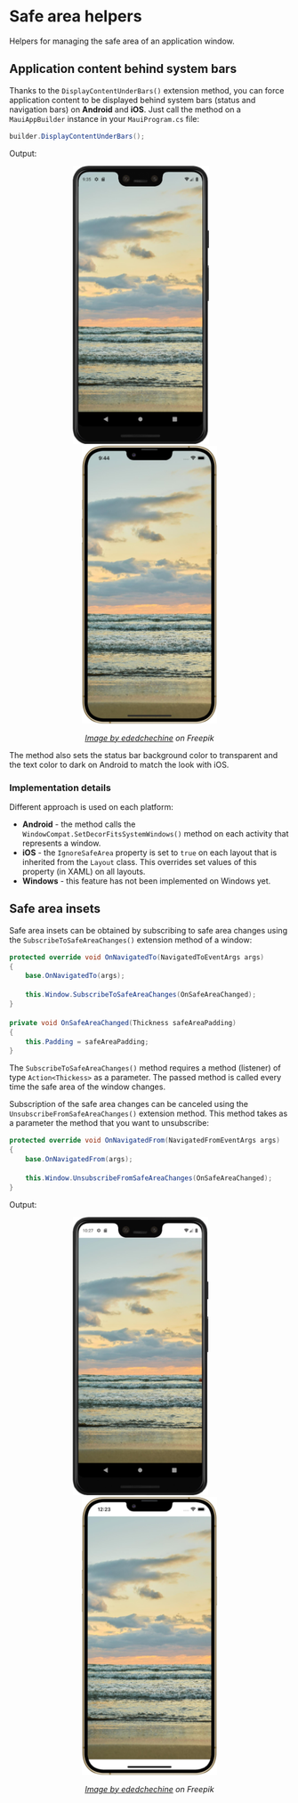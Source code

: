 # Safe area helpers

Helpers for managing the safe area of an application window.

## Application content behind system bars

Thanks to the `DisplayContentUnderBars()` extension method, you can force application content to be displayed behind system bars (status and navigation bars) on **Android** and **iOS**. Just call the method on a `MauiAppBuilder` instance in your `MauiProgram.cs` file:

```csharp
builder.DisplayContentUnderBars();
```

Output:

<p align="center">
    <img src="../images/pixel_behind_bars_image.png" data-canonical-src="../images/pixel_behind_bars_image.png" height="500" />
    &nbsp;&nbsp;&nbsp;&nbsp;&nbsp;&nbsp;&nbsp;
    <img src="../images/iphone_behind_bars_image.png" data-canonical-src="../images/iphone_behind_bars_image.png" height="500" />
</p>

<p align="center">
    <em><a href="https://www.freepik.com/free-photo/sandy-beach-sunset-sea-with-colorful-clouds-orange-sunlight-vertical-frame-autumn-sunsets-early-autumn-velvet-season-idea-background-splash-screen_31598694.htm#query=maui&position=2&from_view=search">Image by ededchechine</a> on Freepik</em>
</p>

The method also sets the status bar background color to transparent and the text color to dark on Android to match the look with iOS.

> 

### Implementation details

Different approach is used on each platform:

- **Android** - the method calls the `WindowCompat.SetDecorFitsSystemWindows()` method on each activity that represents a window.
- **iOS** - the `IgnoreSafeArea` property is set to `true` on each layout that is inherited from the `Layout` class. This overrides set values of this property (in XAML) on all layouts.
- **Windows** - this feature has not been implemented on Windows yet.

## Safe area insets

Safe area insets can be obtained by subscribing to safe area changes using the `SubscribeToSafeAreaChanges()` extension method of a window:

```csharp
protected override void OnNavigatedTo(NavigatedToEventArgs args)
{
    base.OnNavigatedTo(args);

    this.Window.SubscribeToSafeAreaChanges(OnSafeAreaChanged);
}

private void OnSafeAreaChanged(Thickness safeAreaPadding)
{
    this.Padding = safeAreaPadding;
}
```

The `SubscribeToSafeAreaChanges()` method requires a method (listener) of type `Action<Thickess>` as a parameter. The passed method is called every time the safe area of the window changes.

Subscription of the safe area changes can be canceled using the `UnsubscribeFromSafeAreaChanges()` extension method. This method takes as a parameter the method that you want to unsubscribe:

```csharp
protected override void OnNavigatedFrom(NavigatedFromEventArgs args)
{
    base.OnNavigatedFrom(args);

    this.Window.UnsubscribeFromSafeAreaChanges(OnSafeAreaChanged);
}
```

Output:

<p align="center">
    <img src="../images/pixel_safe_area_image.png" data-canonical-src="../images/pixel_safe_area_image.png" height="500" />
    &nbsp;&nbsp;&nbsp;&nbsp;&nbsp;&nbsp;&nbsp;
    <img src="../images/iphone_safe_area_image.png" data-canonical-src="../images/iphone_safe_area_image.png" height="500" />
</p>

<p align="center">
    <em><a href="https://www.freepik.com/free-photo/sandy-beach-sunset-sea-with-colorful-clouds-orange-sunlight-vertical-frame-autumn-sunsets-early-autumn-velvet-season-idea-background-splash-screen_31598694.htm#query=maui&position=2&from_view=search">Image by ededchechine</a> on Freepik</em>
</p>